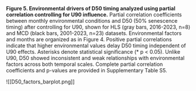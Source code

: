 **Figure 5. Environmental drivers of D50 timing analyzed using partial correlation controlling for U90 influence.** Partial correlation coefficients between monthly environmental conditions and D50 (50% senescence timing) after controlling for U90, shown for HLS (gray bars, 2016-2023, n=8) and MCD (black bars, 2001-2023, n=23) datasets. Environmental factors and months are organized as in Figure 4. Positive partial correlations indicate that higher environmental values delay D50 timing independent of U90 effects. Asterisks denote statistical significance (* p < 0.05). Unlike U90, D50 showed inconsistent and weak relationships with environmental factors across both temporal scales. Complete partial correlation coefficients and p-values are provided in Supplementary Table S5.

![[D50_factors_barplot.png]]
